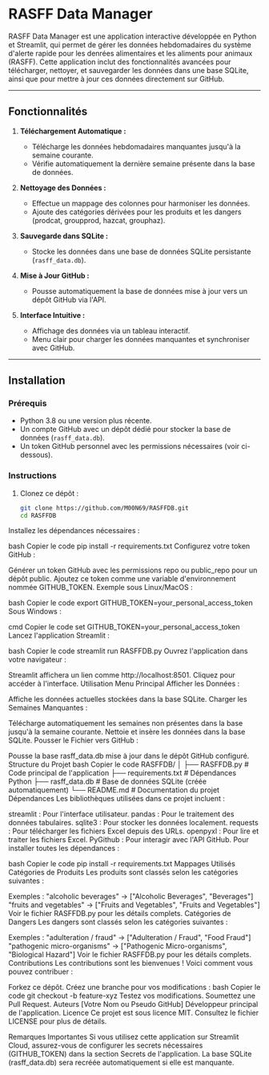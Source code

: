 # RASFF Data Manager

RASFF Data Manager est une application interactive développée en Python et Streamlit, qui permet de gérer les données hebdomadaires du système d'alerte rapide pour les denrées alimentaires et les aliments pour animaux (RASFF). Cette application inclut des fonctionnalités avancées pour télécharger, nettoyer, et sauvegarder les données dans une base SQLite, ainsi que pour mettre à jour ces données directement sur GitHub.

---

## **Fonctionnalités**

1. **Téléchargement Automatique :**
   - Télécharge les données hebdomadaires manquantes jusqu'à la semaine courante.
   - Vérifie automatiquement la dernière semaine présente dans la base de données.

2. **Nettoyage des Données :**
   - Effectue un mappage des colonnes pour harmoniser les données.
   - Ajoute des catégories dérivées pour les produits et les dangers (prodcat, groupprod, hazcat, grouphaz).

3. **Sauvegarde dans SQLite :**
   - Stocke les données dans une base de données SQLite persistante (`rasff_data.db`).

4. **Mise à Jour GitHub :**
   - Pousse automatiquement la base de données mise à jour vers un dépôt GitHub via l'API.

5. **Interface Intuitive :**
   - Affichage des données via un tableau interactif.
   - Menu clair pour charger les données manquantes et synchroniser avec GitHub.

---

## **Installation**

### Prérequis
- Python 3.8 ou une version plus récente.
- Un compte GitHub avec un dépôt dédié pour stocker la base de données (`rasff_data.db`).
- Un token GitHub personnel avec les permissions nécessaires (voir ci-dessous).

### Instructions

1. Clonez ce dépôt :
   ```bash
   git clone https://github.com/M00N69/RASFFDB.git
   cd RASFFDB
Installez les dépendances nécessaires :

bash
Copier le code
pip install -r requirements.txt
Configurez votre token GitHub :

Générer un token GitHub avec les permissions repo ou public_repo pour un dépôt public.
Ajoutez ce token comme une variable d'environnement nommée GITHUB_TOKEN.
Exemple sous Linux/MacOS :

bash
Copier le code
export GITHUB_TOKEN=your_personal_access_token
Sous Windows :

cmd
Copier le code
set GITHUB_TOKEN=your_personal_access_token
Lancez l'application Streamlit :

bash
Copier le code
streamlit run RASFFDB.py
Ouvrez l'application dans votre navigateur :

Streamlit affichera un lien comme http://localhost:8501. Cliquez pour accéder à l'interface.
Utilisation
Menu Principal
Afficher les Données :

Affiche les données actuelles stockées dans la base SQLite.
Charger les Semaines Manquantes :

Télécharge automatiquement les semaines non présentes dans la base jusqu'à la semaine courante.
Nettoie et insère les données dans la base SQLite.
Pousser le Fichier vers GitHub :

Pousse la base rasff_data.db mise à jour dans le dépôt GitHub configuré.
Structure du Projet
bash
Copier le code
RASFFDB/
│
├── RASFFDB.py         # Code principal de l'application
├── requirements.txt   # Dépendances Python
├── rasff_data.db      # Base de données SQLite (créée automatiquement)
└── README.md          # Documentation du projet
Dépendances
Les bibliothèques utilisées dans ce projet incluent :

streamlit : Pour l'interface utilisateur.
pandas : Pour le traitement des données tabulaires.
sqlite3 : Pour stocker les données localement.
requests : Pour télécharger les fichiers Excel depuis des URLs.
openpyxl : Pour lire et traiter les fichiers Excel.
PyGithub : Pour interagir avec l'API GitHub.
Pour installer toutes les dépendances :

bash
Copier le code
pip install -r requirements.txt
Mappages Utilisés
Catégories de Produits
Les produits sont classés selon les catégories suivantes :

Exemples :
"alcoholic beverages" → ["Alcoholic Beverages", "Beverages"]
"fruits and vegetables" → ["Fruits and Vegetables", "Fruits and Vegetables"]
Voir le fichier RASFFDB.py pour les détails complets.
Catégories de Dangers
Les dangers sont classés selon les catégories suivantes :

Exemples :
"adulteration / fraud" → ["Adulteration / Fraud", "Food Fraud"]
"pathogenic micro-organisms" → ["Pathogenic Micro-organisms", "Biological Hazard"]
Voir le fichier RASFFDB.py pour les détails complets.
Contributions
Les contributions sont les bienvenues ! Voici comment vous pouvez contribuer :

Forkez ce dépôt.
Créez une branche pour vos modifications :
bash
Copier le code
git checkout -b feature-xyz
Testez vos modifications.
Soumettez une Pull Request.
Auteurs
[Votre Nom ou Pseudo GitHub]
Développeur principal de l'application.
Licence
Ce projet est sous licence MIT. Consultez le fichier LICENSE pour plus de détails.

Remarques Importantes
Si vous utilisez cette application sur Streamlit Cloud, assurez-vous de configurer les secrets nécessaires (GITHUB_TOKEN) dans la section Secrets de l'application.
La base SQLite (rasff_data.db) sera recréée automatiquement si elle est manquante.
